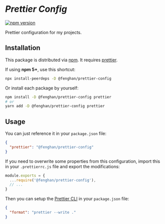 # <em><b>Prettier Config</b></em>

[![npm version](https://img.shields.io/npm/v/@fenghan/prettier-config?style=flat-square)](https://www.npmjs.com/package/@fenghan/prettier-config)

Prettier configuration for my projects.

## Installation

This package is distributed via [npm](https://www.npmjs.com/package/@fenghan/prettier-config). It requires [prettier](https://github.com/prettier/prettier).

If using **npm 5+**, use this shortcut:

```sh
npx install-peerdeps -D @fenghan/prettier-config
```

Or install each package by yourself:

```sh
npm install -D @fenghan/prettier-config prettier
# or
yarn add -D @fenghan/prettier-config prettier
```

## Usage

You can just reference it in your `package.json` file:

```json
{
  "prettier": "@fenghan/prettier-config"
}
```

If you need to overwrite some properties from this configuration, import this in your `.prettierrc.js` file and export the modifications:

```js
module.exports = {
  ...require('@fenghan/prettier-config'),
  // ...
}
```

Then you can setup the [Prettier CLI](https://prettier.io/docs/en/cli.html) in your `package.json` file:

```json
{
  "format": "prettier --write ."
}
```
